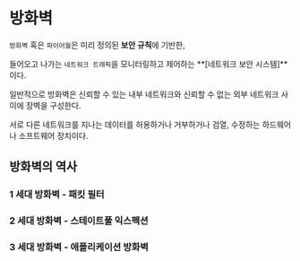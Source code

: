# 방화벽

`방화벽` 혹은 `파이어월`은 미리 정의된 **보안 규칙**에 기반한,

들어오고 나가는 `네트워크 트래픽`을 모니터링하고 제어하는 **[네트워크 보안 시스템]**이다.

일반적으로 방화벽은 신뢰할 수 있는 내부 네트워크와 신뢰할 수 없는 외부 네트워크 사이에 장벽을 구성한다.

서로 다른 네트워크를 지나는 데이터를 허용하거나 거부하거나 검열, 수정하는 하드웨어나 소프트웨어 장치이다.

## 방화벽의 역사

### 1 세대 방화벽 - 패킷 필터

### 2 세대 방화벽 - 스테이트풀 익스펙션

### 3 세대 방화벽 - 애플리케이션 방화벽
